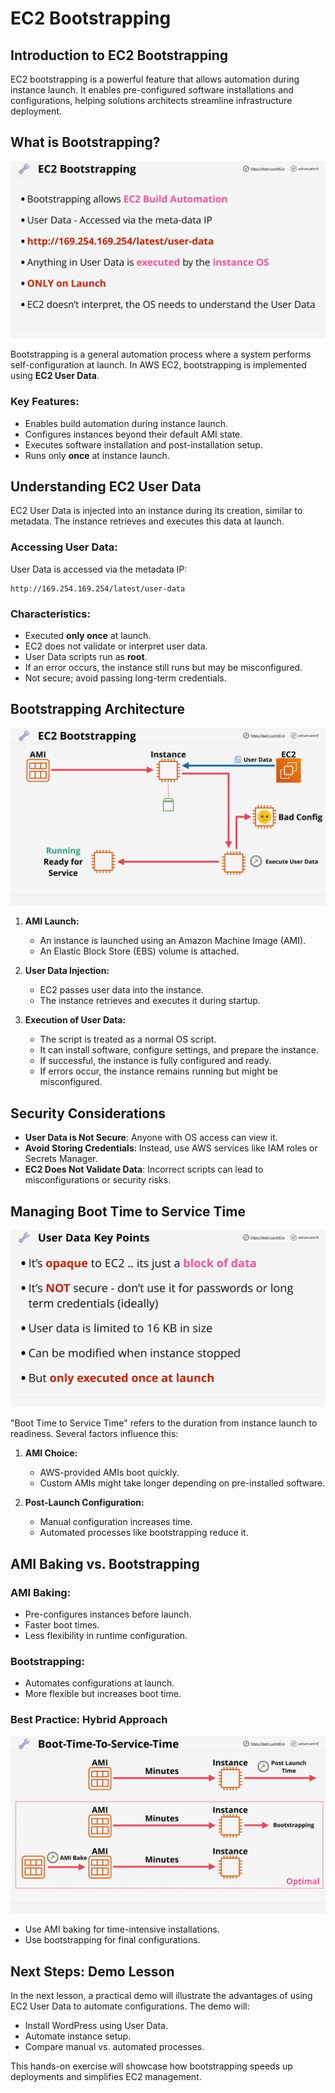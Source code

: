 # EC2 Bootstrapping

## Introduction to EC2 Bootstrapping

EC2 bootstrapping is a powerful feature that allows automation during instance launch. It enables pre-configured software installations and configurations, helping solutions architects streamline infrastructure deployment.

## What is Bootstrapping?

![alt text](./Images/image.png)

Bootstrapping is a general automation process where a system performs self-configuration at launch. In AWS EC2, bootstrapping is implemented using **EC2 User Data**.

### Key Features:

- Enables build automation during instance launch.
- Configures instances beyond their default AMI state.
- Executes software installation and post-installation setup.
- Runs only **once** at instance launch.

## Understanding EC2 User Data

EC2 User Data is injected into an instance during its creation, similar to metadata. The instance retrieves and executes this data at launch.

### Accessing User Data:

User Data is accessed via the metadata IP:

```
http://169.254.169.254/latest/user-data
```

### Characteristics:

- Executed **only once** at launch.
- EC2 does not validate or interpret user data.
- User Data scripts run as **root**.
- If an error occurs, the instance still runs but may be misconfigured.
- Not secure; avoid passing long-term credentials.

## Bootstrapping Architecture

![alt text](./Images/image-1.png)

1. **AMI Launch:**

   - An instance is launched using an Amazon Machine Image (AMI).
   - An Elastic Block Store (EBS) volume is attached.

2. **User Data Injection:**

   - EC2 passes user data into the instance.
   - The instance retrieves and executes it during startup.

3. **Execution of User Data:**
   - The script is treated as a normal OS script.
   - It can install software, configure settings, and prepare the instance.
   - If successful, the instance is fully configured and ready.
   - If errors occur, the instance remains running but might be misconfigured.

## Security Considerations

- **User Data is Not Secure**: Anyone with OS access can view it.
- **Avoid Storing Credentials**: Instead, use AWS services like IAM roles or Secrets Manager.
- **EC2 Does Not Validate Data**: Incorrect scripts can lead to misconfigurations or security risks.

## Managing Boot Time to Service Time

![alt text](./Images/image-2.png)

"Boot Time to Service Time" refers to the duration from instance launch to readiness. Several factors influence this:

1. **AMI Choice:**

   - AWS-provided AMIs boot quickly.
   - Custom AMIs might take longer depending on pre-installed software.

2. **Post-Launch Configuration:**
   - Manual configuration increases time.
   - Automated processes like bootstrapping reduce it.

## AMI Baking vs. Bootstrapping

### **AMI Baking:**

- Pre-configures instances before launch.
- Faster boot times.
- Less flexibility in runtime configuration.

### **Bootstrapping:**

- Automates configurations at launch.
- More flexible but increases boot time.

### **Best Practice: Hybrid Approach**

![alt text](./Images/image-3.png)

- Use AMI baking for time-intensive installations.
- Use bootstrapping for final configurations.

## Next Steps: Demo Lesson

In the next lesson, a practical demo will illustrate the advantages of using EC2 User Data to automate configurations. The demo will:

- Install WordPress using User Data.
- Automate instance setup.
- Compare manual vs. automated processes.

This hands-on exercise will showcase how bootstrapping speeds up deployments and simplifies EC2 management.
